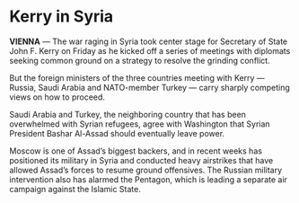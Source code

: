 # Kerry in Syria

**VIENNA** — The war raging in Syria took center stage for Secretary of State John F. Kerry on Friday as he kicked off a series of meetings with diplomats seeking common ground on a strategy to resolve the grinding conflict.

But the foreign ministers of the three countries meeting with Kerry — Russia, Saudi Arabia and NATO-member Turkey — carry sharply competing views on how to proceed.

Saudi Arabia and Turkey, the neighboring country that has been overwhelmed with Syrian refugees, agree with Washington that Syrian President Bashar Al-Assad should eventually leave power.

Moscow is one of Assad’s biggest backers, and in recent weeks has positioned its military in Syria and conducted heavy airstrikes that have allowed Assad’s forces to resume ground offensives. The Russian military intervention also has alarmed the Pentagon, which is leading a separate air campaign against the Islamic State.